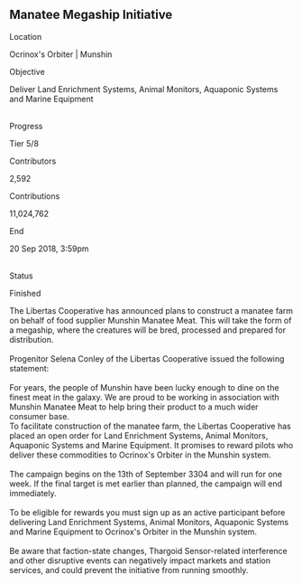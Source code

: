 ## Manatee Megaship Initiative

Location

Ocrinox\'s Orbiter \| Munshin

Objective

Deliver Land Enrichment Systems, Animal Monitors, Aquaponic Systems and
Marine Equipment

\
Progress

Tier 5/8

Contributors

2,592

Contributions

11,024,762

End

20 Sep 2018, 3:59pm

\
Status

Finished

The Libertas Cooperative has announced plans to construct a manatee farm
on behalf of food supplier Munshin Manatee Meat. This will take the form
of a megaship, where the creatures will be bred, processed and prepared
for distribution.\
\
Progenitor Selena Conley of the Libertas Cooperative issued the
following statement:\
\
For years, the people of Munshin have been lucky enough to dine on the
finest meat in the galaxy. We are proud to be working in association
with Munshin Manatee Meat to help bring their product to a much wider
consumer base.\
To facilitate construction of the manatee farm, the Libertas Cooperative
has placed an open order for Land Enrichment Systems, Animal Monitors,
Aquaponic Systems and Marine Equipment. It promises to reward pilots who
deliver these commodities to Ocrinox\'s Orbiter in the Munshin system.\
\
The campaign begins on the 13th of September 3304 and will run for one
week. If the final target is met earlier than planned, the campaign will
end immediately.\
\
To be eligible for rewards you must sign up as an active participant
before delivering Land Enrichment Systems, Animal Monitors, Aquaponic
Systems and Marine Equipment to Ocrinox\'s Orbiter in the Munshin
system.\
\
Be aware that faction-state changes, Thargoid Sensor-related
interference and other disruptive events can negatively impact markets
and station services, and could prevent the initiative from running
smoothly.
